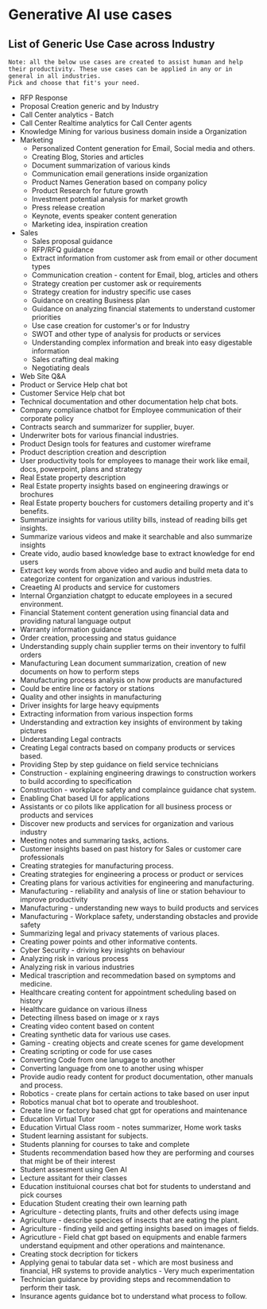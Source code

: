 # Generative AI use cases

## List of Generic Use Case across Industry

```
Note: all the below use cases are created to assist human and help their productivity. These use cases can be applied in any or in general in all industries.
Pick and choose that fit's your need.
```

- RFP Response
- Proposal Creation generic and by Industry
- Call Center analytics - Batch
- Call Center Realtime analytics for Call Center agents
- Knowledge Mining for various business domain inside a Organization
- Marketing
    - Personalized Content generation for Email, Social media and others.
    - Creating Blog, Stories and articles
    - Document summarization of various kinds
    - Communication email generations inside organization
    - Product Names Generation based on company policy
    - Product Research for future growth
    - Investment potential analysis for market growth
    - Press release creation
    - Keynote, events speaker content generation
    - Marketing idea, inspiration creation
- Sales
    - Sales proposal guidance
    - RFP/RFQ guidance
    - Extract information from customer ask from email or other document types
    - Communication creation - content for Email, blog, articles and others
    - Strategy creation per customer ask or requirements
    - Strategy creation for industry specific use cases
    - Guidance on creating Business plan
    - Guidance on analyzing financial statements to understand customer priorities
    - Use case creation for customer's or for Industry
    - SWOT and other type of analysis for products or services
    - Understanding complex information and break into easy digestable information
    - Sales crafting deal making
    - Negotiating deals
- Web Site Q&A
- Product or Service Help chat bot
- Customer Service Help chat bot
- Technical documentation and other documentation help chat bots.
- Company compliance chatbot for Employee communication of their corporate policy
- Contracts search and summarizer for supplier, buyer.
- Underwriter bots for various financial industries.
- Product Design tools for features and customer wireframe
- Product description creation and description
- User productivity tools for employees to manage their work like email, docs, powerpoint, plans and strategy
- Real Estate property description
- Real Estate property insights based on engineering drawings or brochures
- Real Estate property bouchers for customers detailing property and it's benefits.
- Summarize insights for various utility bills, instead of reading bills get insights.
- Summarize various videos and make it searchable and also summarize insights
- Create vido, audio based knowledge base to extract knowledge for end users
- Extract key words from above video and audio and build meta data to categorize content for organization and various industries.
- Creaeting AI products and service for customers
- Internal Organziation chatgpt to educate employees in a secured environment.
- Financial Statement content generation using financial data and providing natural language output
- Warranty information guidance
- Order creation, processing and status guidance
- Understanding supply chain supplier terms on their inventory to fulfil orders
- Manufacturing Lean document summarization, creation of new documents on how to perform steps
- Manufacturing process analysis on how products are manufactured
- Could be entire line or factory or stations
- Quality and other insights in manufacturing
- Driver insights for large heavy equipments
- Extracting information from various inspection forms
- Understanding and extraction key insights of environment by taking pictures
- Understanding Legal contracts
- Creating Legal contracts based on company products or services based.
- Providing Step by step guidance on field service technicians
- Construction - explaining engineering drawings to construction workers to build according to specification
- Construction - workplace safety and complaince guidance chat system.
- Enabling Chat based UI for applications
- Assistants or co pilots like application for all business process or products and services
- Discover new products and services for organization and various industry
- Meeting notes and summaring tasks, actions.
- Customer insights based on past history for Sales or customer care professionals
- Creating strategies for manufacturing process.
- Creating strategies for engineering a process or product or services
- Creating plans for various activities for engineering and manufacturing.
- Manufacturing - reliability and analysis of line or station behaviour to improve productivity
- Manufacturing - understanding new ways to build products and services
- Manufacturing - Workplace safety, understanding obstacles and provide safety
- Summarizing legal and privacy statements of various places.
- Creating power points and other informative contents.
- Cyber Security - driving key insights on behaviour
- Analyzing risk in various process
- Analyzing risk in various industries
- Medical trascription and recommedation based on symptoms and medicine.
- Healthcare creating content for appointment scheduling based on history
- Healthcare guidance on various illness
- Detecting illness based on image or x rays
- Creating video content based on content
- Creating synthetic data for various use cases.
- Gaming - creating objects and create scenes for game development
- Creating scripting or code for use cases
- Converting Code from one lanugage to another
- Converting language from one to another using whisper
- Provide audio ready content for product documentation, other manuals and process.
- Robotics - create plans for certain actions to take based on user input
- Robotics manual chat bot to operate and troubleshoot.
- Create line or factory based chat gpt for operations and maintenance
- Education Virtual Tutor
- Education Virtual Class room  - notes summarizer, Home work tasks
- Student learning assistant for subjects.
- Students planning for courses to take and complete
- Students recommendation based how they are performing and courses that might be of their interest
- Student assesment using Gen AI
- Lecture assitant for their classes
- Education instituional courses chat bot for students to understand and pick courses
- Education Student creating their own learning path
- Agriculture - detecting plants, fruits and other defects using image
- Agriculture - describe specices of insects that are eating the plant.
- Agriculture - finding yeild and getting insights based on images of fields.
- Agricutlure - Field chat gpt based on equipments and enable farmers understand equipment and other operations and maintenance.
- Creating stock decription for tickers
- Applying genai to tabular data set - which are most business and financial, HR systems to provide analytics - Very much experimentation
- Technician guidance by providing steps and recommendation to perform their task.
- Insurance agents guidance bot to understand what process to follow.
